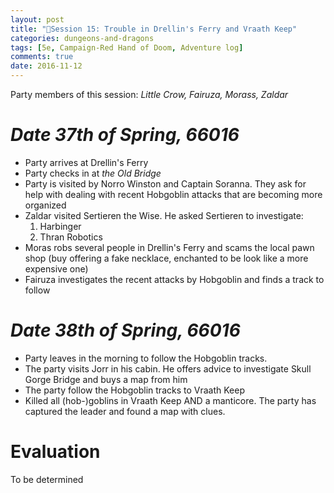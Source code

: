 ```yaml
---
layout: post
title: "🐲Session 15: Trouble in Drellin's Ferry and Vraath Keep"
categories: dungeons-and-dragons
tags: [5e, Campaign-Red Hand of Doom, Adventure log]
comments: true
date: 2016-11-12
---
```


Party members of this session: _Little Crow, Fairuza, Morass, Zaldar_

# _**Date** 37th of Spring, 66016_

- Party arrives at Drellin's Ferry
- Party checks in at _the Old Bridge_
- Party is visited by Norro Winston and Captain Soranna. They ask for help with dealing with recent Hobgoblin attacks that are becoming more organized
- Zaldar visited Sertieren the Wise. He asked Sertieren to investigate:
    1. Harbinger
    2. Thran Robotics
- Moras robs several people in Drellin's Ferry and scams the local pawn shop (buy offering a fake necklace, enchanted to be look like a more expensive one)
- Fairuza investigates the recent attacks by Hobgoblin and finds a track to follow

# _**Date** 38th of Spring, 66016_

- Party leaves in the morning to follow the Hobgoblin tracks.
- The party visits Jorr in his cabin. He offers advice to investigate Skull  Gorge Bridge and buys a map from him
- The party follow the Hobgoblin tracks to Vraath Keep
- Killed all (hob-)goblins in Vraath Keep AND a manticore. The party has captured the leader and found a map with clues.

# Evaluation

To be determined